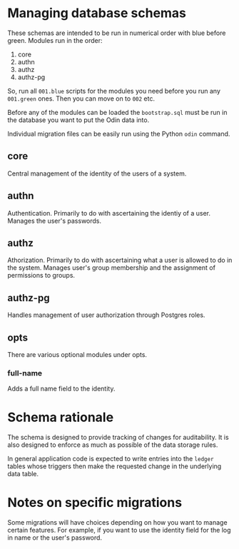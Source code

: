 # Managing database schemas #

These schemas are intended to be run in numerical order with blue before green. Modules run in the order:

1. core
2. authn
3. authz
4. authz-pg

So, run all `001.blue` scripts for the modules you need before you run any `001.green` ones. Then you can move on to `002` etc.

Before any of the modules can be loaded the `bootstrap.sql` must be run in the database you want to put the Odin data into.

Individual migration files can be easily run using the Python `odin` command.


## core ##

Central management of the identity of the users of a system.


## authn ##

Authentication. Primarily to do with ascertaining the identiy of a user. Manages the user's passwords.


## authz ##

Athorization. Primarily to do with ascertaining what a user is allowed to do in the system. Manages user's group membership and the assignment of permissions to groups.


## authz-pg ##

Handles management of user authorization through Postgres roles.


## opts ##

There are various optional modules under opts.

### full-name ###

Adds a full name field to the identity.


# Schema rationale #

The schema is designed to provide tracking of changes for auditability. It is also designed to enforce as much as possible of the data storage rules.

In general application code is expected to write entries into the `ledger` tables whose triggers then make the requested change in the underlying data table.


# Notes on specific migrations #

Some migrations will have choices depending on how you want to manage certain features. For example, if you want to use the identity field for the log in name or the user's password.
